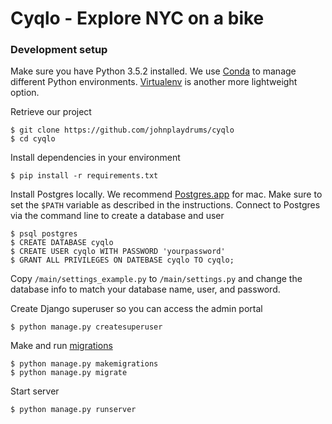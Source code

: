 # Cyqlo - Explore NYC on a bike

### Development setup

Make sure you have Python 3.5.2 installed. We use [Conda](http://conda.pydata.org/docs/index.html) to manage different Python environments. [Virtualenv](https://virtualenv.pypa.io/en/stable/) is another more lightweight option.

Retrieve our project
```
$ git clone https://github.com/johnplaydrums/cyqlo
$ cd cyqlo
```

Install dependencies in your environment
```
$ pip install -r requirements.txt
```

Install Postgres locally. We recommend [Postgres.app](http://postgresapp.com/)
for mac. Make sure to set the `$PATH` variable as described in the instructions.
Connect to Postgres via the command line to create a database and user
```
$ psql postgres
$ CREATE DATABASE cyqlo
$ CREATE USER cyqlo WITH PASSWORD 'yourpassword'
$ GRANT ALL PRIVILEGES ON DATEBASE cyqlo TO cyqlo;
```
Copy `/main/settings_example.py` to `/main/settings.py` and change the database info
to match your database name, user, and password.

Create Django superuser so you can access the admin portal
```
$ python manage.py createsuperuser
```

Make and run [migrations](https://docs.djangoproject.com/en/1.10/topics/migrations/)
```
$ python manage.py makemigrations
$ python manage.py migrate
```

Start server
```
$ python manage.py runserver
```

